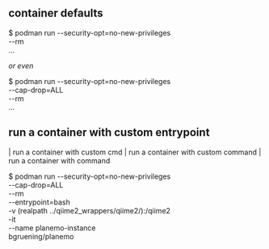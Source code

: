## container defaults

$ podman run --security-opt=no-new-privileges \
             --rm \
             ...

*or even*

$ podman run --security-opt=no-new-privileges \
             --cap-drop=ALL \
             --rm \
             ...


## run a container with custom entrypoint
 | run a container with custom cmd
 | run a container with custom command
 | run a container with command

$ podman run --security-opt=no-new-privileges \
             --cap-drop=ALL \
             --rm \
             --entrypoint=bash \
             -v (realpath ../qiime2_wrappers/qiime2/):/qiime2 \
             -it \
             --name planemo-instance \
             bgruening/planemo



